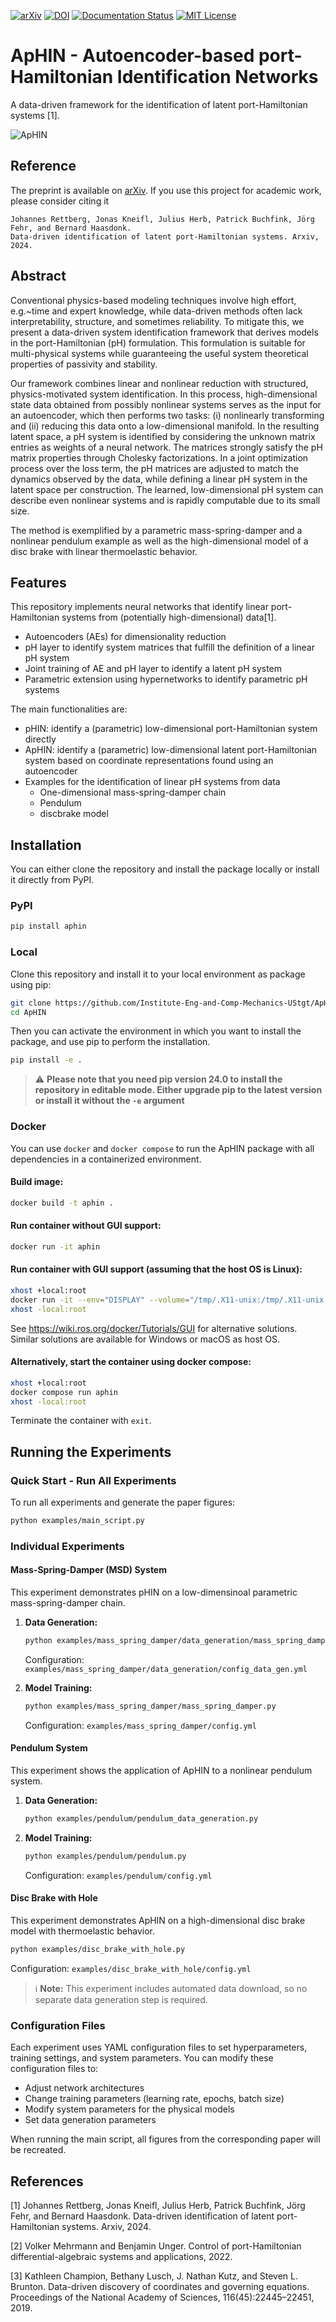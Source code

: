 <!-- PROJECT SHIELDS -->

[![arXiv][arxiv-shield]][arxiv-url]
[![DOI][doi-shield]][doi-url]
[![Documentation Status][docs-shield]][docs-url]
[![MIT License][license-shield]][license-url]

# ApHIN - Autoencoder-based port-Hamiltonian Identification Networks
A data-driven framework for the identification of latent port-Hamiltonian systems [1].

![ApHIN](https://github.com/user-attachments/assets/0764f063-ced4-4b8e-af84-a7772c7d5c30)

## Reference 
The preprint is available on [arXiv](https://doi.org/10.48550/arXiv.2408.08185).
If you use this project for academic work, please consider citing it

>
    Johannes Rettberg, Jonas Kneifl, Julius Herb, Patrick Buchfink, Jörg Fehr, and Bernard Haasdonk. 
    Data-driven identification of latent port-Hamiltonian systems. Arxiv, 2024.

## Abstract
Conventional physics-based modeling techniques involve high effort, e.g.~time and expert knowledge, while data-driven methods often lack interpretability, structure, and sometimes reliability. To mitigate this, we present a data-driven system identification framework that derives models in the port-Hamiltonian (pH) formulation. 
This formulation is suitable for multi-physical systems while guaranteeing the useful system theoretical properties of passivity and stability. 

Our framework combines linear and nonlinear reduction with structured, physics-motivated system identification. 
In this process, high-dimensional state data obtained from possibly nonlinear systems serves as the input for an autoencoder, which then performs two tasks: (i) nonlinearly transforming and (ii) reducing this data onto a low-dimensional manifold. In the resulting latent space, a pH system is identified by considering the unknown matrix entries as weights of a neural network. The matrices strongly satisfy the pH matrix properties through Cholesky factorizations. In a joint optimization process over the loss term, the pH matrices are adjusted to match the dynamics observed by the data, while defining a linear pH system in the latent space per construction.
The learned, low-dimensional pH system can describe even nonlinear systems and is rapidly computable due to its small size.

The method is exemplified by a parametric mass-spring-damper and a nonlinear pendulum example as well as the high-dimensional model of a disc brake with linear thermoelastic behavior.

## Features
This repository implements neural networks that identify linear port-Hamiltonian systems from (potentially high-dimensional) data[1].
* Autoencoders (AEs) for dimensionality reduction
* pH layer to identify system matrices that fulfill the definition of a linear pH system
* Joint training of AE and pH layer to identify a latent pH system
* Parametric extension using hypernetworks to identify parametric pH systems

The main functionalities are:
* pHIN: identify a (parametric) low-dimensional port-Hamiltonian system directly
* ApHIN: identify a (parametric) low-dimensional latent port-Hamiltonian system based on coordinate representations found using an autoencoder
* Examples for the identification of linear pH systems from data
  * One-dimensional mass-spring-damper chain
  * Pendulum
  * discbrake model
  
## Installation

You can either clone the repository and install the package locally or install it directly from PyPI.

### PyPI

```bash
pip install aphin
```

### Local
Clone this repository and install it to your local environment as package using pip:

```bash
git clone https://github.com/Institute-Eng-and-Comp-Mechanics-UStgt/ApHIN.git
cd ApHIN
```
Then you can activate the environment in which you want to install the package, and use pip to perform the installation.
```bash
pip install -e .
```

> :warning: **Please note that you need pip version 24.0 to install the repository in editable mode. Either upgrade pip to the latest version or install it without the ```-e``` argument**

### Docker
You can use `docker` and `docker compose` to run the ApHIN package with all dependencies in a containerized environment.

#### Build image:
```bash
docker build -t aphin .
```
 
#### Run container without GUI support:
```bash
docker run -it aphin
```

#### Run container with GUI support (assuming that the host OS is Linux):
```bash
xhost +local:root
docker run -it --env="DISPLAY" --volume="/tmp/.X11-unix:/tmp/.X11-unix:rw" aphin
xhost -local:root
```

See <https://wiki.ros.org/docker/Tutorials/GUI> for alternative solutions.
Similar solutions are available for Windows or macOS as host OS.

#### Alternatively, start the container using docker compose:
```bash
xhost +local:root
docker compose run aphin
xhost -local:root
```

Terminate the container with `exit`.

## Running the Experiments

### Quick Start - Run All Experiments

To run all experiments and generate the paper figures:

```bash
python examples/main_script.py
```

### Individual Experiments

#### Mass-Spring-Damper (MSD) System

This experiment demonstrates pHIN on a low-dimensinoal parametric mass-spring-damper chain.

1. **Data Generation:**
   ```bash
   python examples/mass_spring_damper/data_generation/mass_spring_damper_data_generation.py
   ```
   Configuration: `examples/mass_spring_damper/data_generation/config_data_gen.yml`

2. **Model Training:**
   ```bash
   python examples/mass_spring_damper/mass_spring_damper.py
   ```
   Configuration: `examples/mass_spring_damper/config.yml`

#### Pendulum System

This experiment shows the application of ApHIN to a nonlinear pendulum system.

1. **Data Generation:**
   ```bash
   python examples/pendulum/pendulum_data_generation.py
   ```

2. **Model Training:**
   ```bash
   python examples/pendulum/pendulum.py
   ```
   Configuration: `examples/pendulum/config.yml`

#### Disc Brake with Hole

This experiment demonstrates ApHIN on a high-dimensional disc brake model with thermoelastic behavior.

```bash
python examples/disc_brake_with_hole.py
```
Configuration: `examples/disc_brake_with_hole/config.yml`

> :information_source: **Note:** This experiment includes automated data download, so no separate data generation step is required.

### Configuration Files

Each experiment uses YAML configuration files to set hyperparameters, training settings, and system parameters. You can modify these configuration files to:
- Adjust network architectures
- Change training parameters (learning rate, epochs, batch size)
- Modify system parameters for the physical models
- Set data generation parameters

When running the main script, all figures from the corresponding paper will be recreated.

## References

[1] Johannes Rettberg, Jonas Kneifl, Julius Herb, Patrick Buchfink, Jörg Fehr, and Bernard Haasdonk. Data-driven identification of latent port-Hamiltonian systems. Arxiv, 2024.

[2] Volker Mehrmann and Benjamin Unger. Control of port-Hamiltonian differential-algebraic
systems and applications, 2022.

[3] Kathleen Champion, Bethany Lusch, J. Nathan Kutz, and Steven L. Brunton. Data-driven
discovery of coordinates and governing equations. Proceedings of the National Academy of
Sciences, 116(45):22445–22451, 2019.

[license-shield]: https://img.shields.io/github/license/Institute-Eng-and-Comp-Mechanics-UStgt/ApHIN.svg
[license-url]: https://github.com/Institute-Eng-and-Comp-Mechanics-UStgt/ApHIN/blob/main/LICENSE
[doi-shield]: https://img.shields.io/badge/doi-10.18419%2Fdarus--4446-d45815.svg
[doi-url]: https://doi.org/10.18419/darus-4446
[arxiv-shield]: https://img.shields.io/badge/arXiv-2408.08185-b31b1b.svg
[arxiv-url]: https://doi.org/10.48550/arXiv.2408.08185
[docs-url]: https://Institute-Eng-and-Comp-Mechanics-UStgt.github.io/ApHIN
[docs-shield]: https://img.shields.io/badge/docs-online-blue.svg
